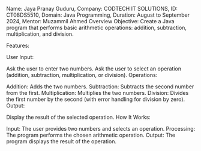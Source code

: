 
Name: Jaya Pranay Guduru, Company: CODTECH IT SOLUTIONS, ID: CT08DS5510, Domain: Java Programming, Duration: August to September 2024, Mentor: Muzammil Ahmed
Overview
Objective:
Create a Java program that performs basic arithmetic operations: addition, subtraction, multiplication, and division.

Features:

User Input:

Ask the user to enter two numbers.
Ask the user to select an operation (addition, subtraction, multiplication, or division).
Operations:

Addition: Adds the two numbers.
Subtraction: Subtracts the second number from the first.
Multiplication: Multiplies the two numbers.
Division: Divides the first number by the second (with error handling for division by zero).
Output:

Display the result of the selected operation.
How It Works:

Input: The user provides two numbers and selects an operation.
Processing: The program performs the chosen arithmetic operation.
Output: The program displays the result of the operation.
